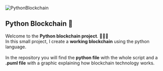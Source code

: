 ![PythonBlockchain](https://github.com/user-attachments/assets/f03585cf-b903-459b-9116-35e239f431e6)

## Python Blockchain 🐍
Welcome to the **Python blockchain project**. 🧑🏻‍💻\
In this small project, I create a **working blockchain** using the python language.\
\
In the repository you will find the **python file** with the whole script and a **.puml file** with a graphic explaining how blockchain technology works. 
